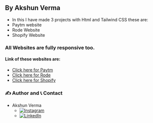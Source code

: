 ## By Akshun Verma
- In this I have made 3 projects with Html and Tailwind CSS these are: 
- Paytm website 
- Rode Website
- Shopify Website

### All Websites are fully responsive too. 

#### Link of these websites are: 
- [Click here for Paytm](https://paytm-aivy45.netlify.app/)
- [Click here for Rode](https://rode-aivy-ineuron.netlify.app/)
- [Click here for Shopify](https://shopify-aivy-3945.netlify.app/#top)

### ✍️ Author and 📞 Contact
- Akshun Verma
   - [![Instagram](https://img.shields.io/badge/Instagram-0A66C2?style=for-the-badge&logo=instagram&logoColor=white)](https://www.instagram.com/akshunn_3945/)
   - [![LinkedIn](https://img.shields.io/badge/-LinkedIn-blue)](https://www.linkedin.com/in/akshun-verma-98110b214/)
